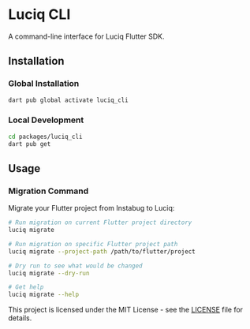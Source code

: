# Luciq CLI

A command-line interface for Luciq Flutter SDK.

## Installation

### Global Installation

```bash
dart pub global activate luciq_cli
```

### Local Development

```bash
cd packages/luciq_cli
dart pub get
```

## Usage

### Migration Command

Migrate your Flutter project from Instabug to Luciq:

```bash
# Run migration on current Flutter project directory
luciq migrate

# Run migration on specific Flutter project path
luciq migrate --project-path /path/to/flutter/project

# Dry run to see what would be changed
luciq migrate --dry-run

# Get help
luciq migrate --help
```

This project is licensed under the MIT License - see the [LICENSE](LICENSE) file for details.

